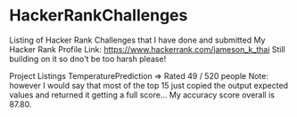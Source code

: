 # HackerRankChallenges
Listing of Hacker Rank Challenges that I have done and submitted
My Hacker Rank Profile Link: https://www.hackerrank.com/jameson_k_thai
Still building on it so dno't be too harsh please! 

Project Listings
TemperaturePrediction => Rated 49 / 520 people
  Note: however I would say that most of the top 15 just copied the output expected values and returned it getting a full  score... My accuracy score overall is 87.80. 
